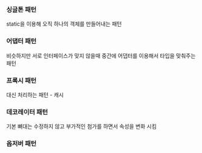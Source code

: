 ### 싱글톤 패턴
static을 이용해 오직 하나의 객체를 만들어내는 패턴
### 어댑터 패턴
비슷하지만 서로 인터페이스가 맞지 않을때 중간에 어댑터를 이용해서 타입을 맞춰주는 패턴  
### 프록시 패턴
대신 처리하는 패턴 - 캐시
### 데코레이터 패턴
기본 뼈대는 수정하지 않고 부가적인 첨가를 하면서 속성을 변화 시킴
### 옵저버 패턴
